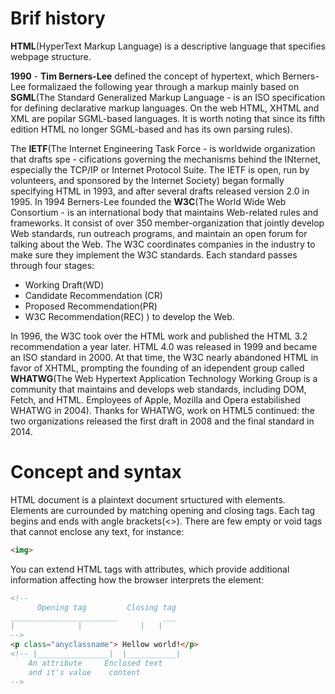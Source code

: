 # Brif history
**HTML**(HyperText Markup Language) is a descriptive language that specifies webpage structure.

**1990** - **Tim Berners-Lee** defined the concept of hypertext, which Berners-Lee formalizaed
the following year through a markup mainly based on **SGML**(The Standard Generalized Markup 
Language - is an ISO specification for defining declarative markup languages. On the web HTML,
XHTML and XML are popilar SGML-based languages. It is worth noting that since its fifth edition
HTML no longer SGML-based and has its own parsing rules).

The **IETF**(The Internet Engineering Task Force - is worldwide organization that drafts spe -
cifications governing the mechanisms behind the INternet, especially the TCP/IP or Internet
Protocol Suite. The IETF is open, run by volunteers, and sponsored by the Internet Society)
began formally specifying HTML in 1993, and after several drafts released version 2.0 in 1995.
In 1994 Berners-Lee founded the **W3C**(The World Wide Web Consortium - is an international 
body that maintains Web-related rules and frameworks. It consist of over 350 member-organization
that jointly develop Web standards, run outreach programs, and maintain an open forum for talking
about the Web. The W3C coordinates companies in the industry to make sure they implement the W3C
standards. Each standard passes through four stages:
- Working Draft(WD)
- Candidate Recommendation (CR)
- Proposed Recommendation(PR)
- W3C Recommendation(REC)
) to develop the Web. 

In 1996, the W3C took over the HTML work and published the HTML 3.2 
recommendation a year later. HTML 4.0 was released in 1999 and became an ISO standard in 2000.
At that time, the W3C nearly abandoned HTML in favor of XHTML, prompting the founding of an
idependent group called **WHATWG**(The Web Hypertext Application Technology Working Group is
a community that maintains and develops web standards, including DOM, Fetch, and HTML. Employees
of Apple, Mozilla and Opera estabilished WHATWG in 2004). Thanks for WHATWG, work on HTML5
continued: the two organizations released the first draft in 2008 and the final standard in 2014.
 
# Concept and syntax

HTML document is a plaintext document srtuctured with elements. Elements are currounded by
matching opening and closing tags. Each tag begins and ends with angle brackets(<>). There are 
few empty or void tags that cannot enclose any text, for instance: 
```html
<img>
```

You can extend HTML tags with attributes, which provide additional information affecting how 
the browser interprets the element:
```html
<!--
      Opening tag		  Closing tag
________________________	      ___ 
|		       |             |   |
-->
<p class="anyclassname"> Hellow world!</p>
<!-- |________________|  |___________|
	An attribute	 Enclosed text 
	and it's value	  content
-->
```		


